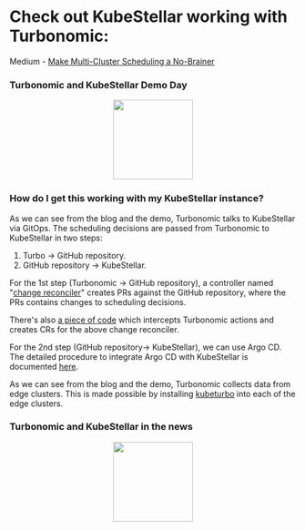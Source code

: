 # Check out KubeStellar working with Turbonomic:
Medium - [Make Multi-Cluster Scheduling a No-Brainer](https://medium.com/@waltforme/make-multi-cluster-scheduling-a-no-brainer-e1979ba5b9b2)<br/>

### Turbonomic and KubeStellar Demo Day
<p align=center>
<div id="spinner1">
  <img width="140" height="140" src="../../../images/spinner.gif" class="centerImage">
</div>
<iframe class="centerImage" id="embed1" width="0" height="0" src="https://www.youtube.com/embed/B3jZTnu1LDo?controls=0" title="YouTube video player" frameborder="0" allow="accelerometer; autoplay; clipboard-write; encrypted-media; gyroscope; picture-in-picture; web-share" allowfullscreen style="visibility:hidden;" onload= "document.getElementById('spinner1').style.display='none';document.getElementById('embed1').style.visibility='visible';document.getElementById('embed1').width='720';document.getElementById('embed1').height='400';"></iframe>
</p>

### How do I get this working with my KubeStellar instance?
As we can see from the blog and the demo, Turbonomic talks to KubeStellar via GitOps. The scheduling decisions are passed from Turbonomic to KubeStellar in two steps:
1. Turbo -> GitHub repository.
2. GitHub repository -> KubeStellar.

For the 1st step (Turbonomic -> GitHub repository), a controller named "[change reconciler](https://github.com/irfanurrehman/change-reconciler)" creates PRs against the GitHub repository, where the PRs contains changes to scheduling decisions.

There's also [a piece of code](https://github.com/edge-experiments/turbonomic-integrations) which intercepts Turbonomic actions and creates CRs for the above change reconciler.

For the 2nd step (GitHub repository-> KubeStellar), we can use Argo CD. The detailed procedure to integrate Argo CD with KubeStellar is documented [here](./argocd.md).

As we can see from the blog and the demo, Turbonomic collects data from edge clusters. This is made possible by installing [kubeturbo](https://github.com/turbonomic/kubeturbo) into each of the edge clusters.


### Turbonomic and KubeStellar in the news
<p align=center>
<div id="spinner2">
    <img width="140" height="140" src="../../../images/spinner.gif" class="centerImage">
</div>
<iframe class="centerImage" id="embed2" src="https://www.linkedin.com/embed/feed/update/urn:li:share:7066466334334668800" scrolling=no height="0" width="0" frameborder="0" allowfullscreen="" title="Embedded post" style="visibility:hidden;" onload= "document.getElementById('spinner2').style.display='none';document.getElementById('embed2').style.visibility='visible';document.getElementById('embed2').width='740';document.getElementById('embed2').height='400';"></iframe>
</p>

<style type="text/css">
.centerImage
{
 display: block;
 margin: auto;
}
</style>